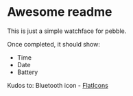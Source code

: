 # Awesome readme

This is just a simple watchface for pebble.

Once completed, it should show:
 - Time
 - Date
 - Battery

Kudos to:
Bluetooth icon - [FlatIcons](http://flaticons.net)
